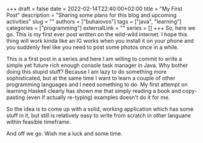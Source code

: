 +++ 
draft = false
date = 2022-02-14T22:40:00+02:00
title = "My First Post"
description = "Sharing some plans for this blog and upcoming activities"
slug = ""
authors = ["buhaiovos"]
tags = ["java", "learning"]
categories = ["programming"]
externalLink = ""
series = []
+++
So, here we go. This is my first ever post written on the wild-wild internet.
I hope this thing will work kinda like an IG works when you install it on your phone and you suddenly feel like you need to post some photos once in a while. 

This is a first post in a series and here I am willing to commit to write a simple yet future rich enough console task manager in Java. Why bother doing this stupid stuff? Because I am lazy to do something more sophisticated, but at the same time I want to learn a couple of other programming languages and I need something to do. My first attempt on learning Haskell clearly has shown me that simply reading a book and copy-pasting (even if actually re-typing) examples doesn't do it for me.

So the idea is to come up with a solid, working application which has some stuff in it, but still is relatively easy to write from scratch in other languane within feasible timeframe. 

And off we go. Wish me a luck and some time.
